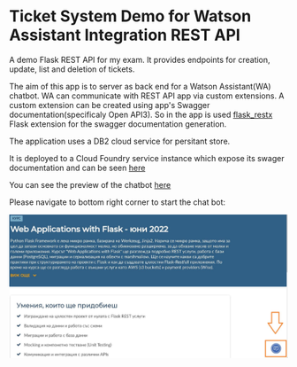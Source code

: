 # Ticket System Demo for Watson Assistant Integration REST API

A demo Flask REST API for my exam. 
It provides endpoints for creation, update, list and deletion of tickets.

The aim of this app is to server as back end for a Watson Assistant(WA) chatbot. WA can communicate with REST API app via custom extensions. 
A custom extension can be created using app's Swagger documentation(specificaly Open API3). So in the app is used [flask_restx](https://flask-restx.readthedocs.io/en/latest/) 
Flask extension for the swagger documentation generation. 

The application uses a DB2 cloud service for persitant store.

It is deployed to a Cloud Foundry service instance which expose its swager documentation and can be seen [here](https://wa2ticketapi.eu-gb.cf.appdomain.cloud/)

You can see the preview of the chatbot [here](https://web-chat.global.assistant.watson.appdomain.cloud/preview.html?backgroundImageURL=https%3A%2F%2Feu-gb.assistant.watson.cloud.ibm.com%2Fpublic%2Fimages%2Fhttps%3A~s~ssoftuni.bg~strainings~s3815~sweb-applications-with-flask-june-2022&integrationID=0a994076-7b3b-418b-8a25-a06ffb293549&region=eu-gb&serviceInstanceID=76b15cb2-6024-46a5-8975-bb6f02b7194e)

Please navigate to bottom right corner to start the chat bot:

![chat bot navigatio - bottom right corner](https://github.com/GMGeor/TicketSystemDemo4WatsonAssistantIntegration/blob/master/img/screenshot_chatbot.JPG)

